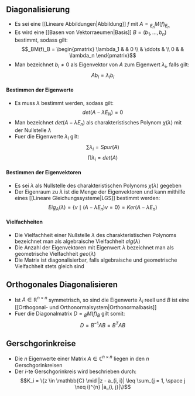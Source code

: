 ## Diagonalisierung
- Es sei eine [[Lineare Abbildungen|Abbildung]] $f$ mit $A = {_{E_n}M}(f)_{E_n}$
- Es wird eine [[Basen von Vektorraeumen|Basis]] $B = (b_1, ..., b_n)$ bestimmt, sodass gilt:
$$_BM(f)_B = \begin{pmatrix}
\lambda_1 & & 0 \\
& \ddots  & \\
0 & & \lambda_n
\end{pmatrix}$$
- Man bezeichnet $b_i \neq 0$ als Eigenvektor von $A$ zum Eigenwert $\lambda_i$, falls gilt:
$$Ab_i = \lambda_ib_i$$
#### Bestimmen der Eigenwerte
- Es muss $\lambda$ bestimmt werden, sodass gilt:
$$det(A - \lambda E_N) = 0$$
- Man bezeichnet $det(A - \lambda E_n)$ als charakteristisches Polynom $\chi(\lambda)$ mit der Nullstelle $\lambda$
- Fuer die Eigenwerte $\lambda_i$ gilt:
$$\sum \lambda_i = Spur(A)$$
$$\prod \lambda_i = det(A)$$
#### Bestimmen der Eigenvektoren
- Es sei $\lambda$ als Nullstelle des charakteristischen Polynoms $\chi(\lambda)$ gegeben
- Der Eigenraum zu $\lambda$ ist die Menge der Eigenvektoren und kann mithilfe eines [[Lineare Gleichungssysteme|LGS]] bestimmt werden:
$$Eig_A(\lambda) = \{v \mid (A - \lambda E_n)v = 0\} = Ker(A - \lambda E_n)$$
#### Vielfachheiten
- Die Vielfachheit einer Nullstelle $\lambda$ des charakteristischen Polynoms bezeichnet man als algebraische Vielfachheit $alg(\lambda)$
- Die Anzahl der Eigenvektoren mit Eigenwert $\lambda$ bezeichnet man als geometrische Vielfachheit $geo(\lambda)$
- Die Matrix ist diagonalisierbar, falls algebraische und geometrische Vielfachheit stets gleich sind
## Orthogonales Diagonalisieren
- Ist $A \in \mathbb{R}^{n \times n}$ symmetrisch, so sind die Eigenwerte $\lambda_i$ reell und $B$ ist eine [[Orthogonal- und Orthonormalsystem|Orthonormalbasis]]
- Fuer die Diagonalmatrix $D = {_BM}(f)_B$ gilt somit:
$$D = B^{-1}AB = B^TAB$$
## Gerschgorinkreise
- Die $n$ Eigenwerte einer Matrix $A \in \mathbb{C}^{n \times n}$ liegen in den $n$ Gerschgorinkreisen
- Der $i$-te Gerschgorinkreis wird beschrieben durch:
$$K_i = \{z \in \mathbb{C} \mid |z - a_{i, i}| \leq \sum_{j = 1, \space j \neq i}^{n} |a_{i, j}|\}$$